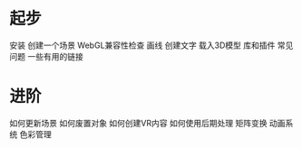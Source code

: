 # 起步

安装
创建一个场景
WebGL兼容性检查
画线
创建文字
载入3D模型
库和插件
常见问题
一些有用的链接

# 进阶

如何更新场景
如何废置对象
如何创建VR内容
如何使用后期处理
矩阵变换
动画系统
色彩管理
